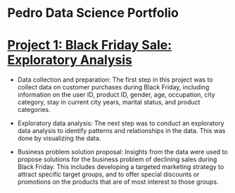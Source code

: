 # Pedro Data Science Portfolio

# [Project 1: Black Friday Sale: Exploratory Analysis](https://github.com/donascimento-ph/Pedro_Portfolio/blob/main/Black%20Friday%20Sale%20Exploratory%20Analysis.ipynb)

* Data collection and preparation: The first step in this project was to collect data on customer purchases during Black Friday, including information on the user ID, product ID, gender, age, occupation, city category, stay in current city years, marital status, and product categories.

* Exploratory data analysis: The next step was to conduct an exploratory data analysis to identify patterns and relationships in the data. This was done by visualizing the data.

* Business problem solution proposal: Insights from the data were used to propose solutions for the business problem of declining sales during Black Friday. This includes developing a targeted marketing strategy to attract specific target groups, and to offer special discounts or promotions on the products that are of most interest to those groups.
